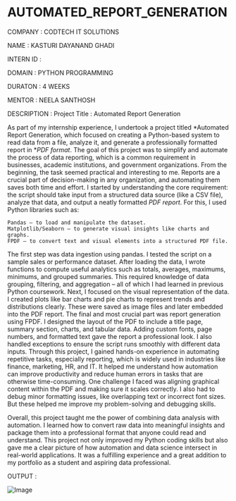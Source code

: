 # AUTOMATED_REPORT_GENERATION

COMPANY : CODTECH IT SOLUTIONS

NAME : KASTURI DAYANAND GHADI

INTERN ID : 

DOMAIN : PYTHON PROGRAMMING

DURATON : 4 WEEKS

MENTOR : NEELA SANTHOSH

DESCRIPTION : 
Project Title : Automated Report Generation

As part of my internship experience, I undertook a project titled *Automated Report Generation, which focused on creating a Python-based system to read data from a file, analyze it, and generate a professionally formatted report in **PDF format*. The goal of this project was to simplify and automate the process of data reporting, which is a common requirement in businesses, academic institutions, and government organizations.
From the beginning, the task seemed practical and interesting to me. Reports are a crucial part of decision-making in any organization, and automating them saves both time and effort. I started by understanding the core requirement: the script should take input from a structured data source (like a CSV file), analyze that data, and output a neatly formatted *PDF report*.
For this, I used Python libraries such as:

    Pandas – to load and manipulate the dataset.
    Matplotlib/Seaborn – to generate visual insights like charts and graphs.
    FPDF – to convert text and visual elements into a structured PDF file.

The first step was data ingestion using pandas. I tested the script on a sample sales or performance dataset. After loading the data, I wrote functions to compute useful analytics such as totals, averages, maximums, minimums, and grouped summaries. This required knowledge of data grouping, filtering, and aggregation – all of which I had learned in previous Python coursework. Next, I focused on the visual representation of the data. I created plots like bar charts and pie charts to represent trends and distributions clearly. These were saved as image files and later embedded into the PDF report. The final and most crucial part was report generation using FPDF. I designed the layout of the PDF to include a title page, summary section, charts, and tabular data. Adding custom fonts, page numbers, and formatted text gave the report a professional look. I also handled exceptions to ensure the script runs smoothly with different data inputs. Through this project, I gained hands-on experience in automating repetitive tasks, especially reporting, which is widely used in industries like finance, marketing, HR, and IT. It helped me understand how automation can improve productivity and reduce human errors in tasks that are otherwise time-consuming. One challenge I faced was aligning graphical content within the PDF and making sure it scales correctly. I also had to debug minor formatting issues, like overlapping text or incorrect font sizes. But these helped me improve my problem-solving and debugging skills.

Overall, this project taught me the power of combining data analysis with automation. I learned how to convert raw data into meaningful insights and package them into a professional format that anyone could read and understand. This project not only improved my Python coding skills but also gave me a clear picture of how automation and data science intersect in real-world applications. It was a fulfilling experience and a great addition to my portfolio as a student and aspiring data professional.



OUTPUT : 

![Image](https://github.com/user-attachments/assets/abcafd0c-7da7-433f-8f9f-a25fdf49996c)

